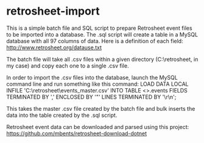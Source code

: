 retrosheet-import
=================

This is a simple batch file and SQL script to prepare Retrosheet event files to be imported into a database. The .sql script will create a table in a MySQL database with all 97 columns of data. Here is a definition of each field:
http://www.retrosheet.org/datause.txt

The batch file will take all .csv files within a given directory (C:\retrosheet, in my case) and copy each one to a single .csv file. 

In order to import the .csv files into the database, launch the MySQL command line and run something like this command:
LOAD DATA LOCAL INFILE 'C:\\retrosheet\\events_master.csv' INTO TABLE <<DATABASE-NAME>>.events FIELDS TERMINATED BY ',' ENCLOSED BY '"' LINES TERMINATED BY '\r\n';

This takes the master .csv file created by the batch file and bulk inserts the data into the table created by the .sql script.

Retrosheet event data can be downloaded and parsed using this project: https://github.com/mbents/retrosheet-download-dotnet
